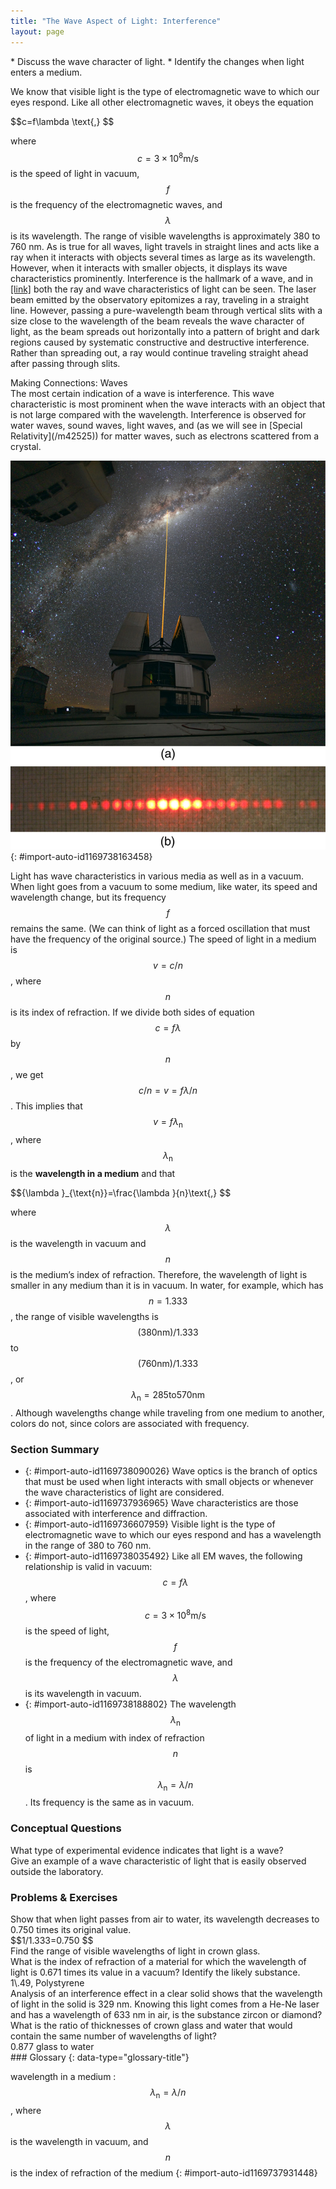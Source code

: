 ```yaml
---
title: "The Wave Aspect of Light: Interference"
layout: page
---
```



<div data-type="abstract" markdown="1">
* Discuss the wave character of light.
* Identify the changes when light enters a medium.

</div>

We know that visible light is the type of electromagnetic wave to which our eyes respond. Like all other electromagnetic waves, it obeys the equation

<div data-type="equation" id="eip-319">
 $$c=f\lambda \text{,} $$
</div>

where  $$c=3 \times 10^{8}  \text{m/s} $$
 is the speed of light in vacuum,  $$f $$
 is the frequency of the electromagnetic waves, and  $$\lambda  $$
 is its wavelength. The range of visible wavelengths is approximately 380 to 760 nm. As is true for all waves, light travels in straight lines and acts like a ray when it interacts with objects several times as large as its wavelength. However, when it interacts with smaller objects, it displays its wave characteristics prominently. Interference is the hallmark of a wave, and in [\[link\]](#import-auto-id1169738163458) both the ray and wave characteristics of light can be seen. The laser beam emitted by the observatory epitomizes a ray, traveling in a straight line. However, passing a pure-wavelength beam through vertical slits with a size close to the wavelength of the beam reveals the wave character of light, as the beam spreads out horizontally into a pattern of bright and dark regions caused by systematic constructive and destructive interference. Rather than spreading out, a ray would continue traveling straight ahead after passing through slits.

<div data-type="note" data-has-label="true" data-label="" markdown="1">
<div data-type="title">
Making Connections: Waves
</div>
The most certain indication of a wave is interference. This wave characteristic is most prominent when the wave interacts with an object that is not large compared with the wavelength. Interference is observed for water waves, sound waves, light waves, and (as we will see in [Special Relativity](/m42525)) for matter waves, such as electrons scattered from a crystal.

</div>

 ![Part a of the figure shows a thin bright orange laser beam emitted from an observatory traveling in a straight line up into a starry sky. Part b of the figure shows a horizontal pattern of orange red spots produced when a laser beam has passed through a grid of slits. The central spot is the brightest and the spots get dimmer as you move away from the center..](../resources/Figure_28_01_01a.jpg "(a) The laser beam emitted by an observatory acts like a ray, traveling in a straight line. This laser beam is from the Paranal Observatory of the European Southern Observatory. (credit: Yuri Beletsky, European Southern Observatory) (b) A laser beam passing through a grid of vertical slits produces an interference pattern&#x2014;characteristic of a wave. (credit: Shim'on and Slava Rybka, Wikimedia Commons)"){: #import-auto-id1169738163458}

Light has wave characteristics in various media as well as in a vacuum. When light goes from a vacuum to some medium, like water, its speed and wavelength change, but its frequency  $$f $$
 remains the same. (We can think of light as a forced oscillation that must have the frequency of the original source.) The speed of light in a medium is  $$v=c/n $$
, where  $$n $$
 is its index of refraction. If we divide both sides of equation  $$c=f\lambda  $$
 by  $$n $$
, we get  $$c/n=v=f\lambda /n $$
. This implies that  $$v=f{\lambda }_{\text{n}} $$
, where  $${\lambda }_{\text{n}} $$
 is the **wavelength in a medium** and that

<div data-type="equation" id="eip-272">
 $${\lambda }_{\text{n}}=\frac{\lambda }{n}\text{,} $$
</div>

where  $$\lambda  $$
 is the wavelength in vacuum and  $$n $$
 is the medium’s index of refraction. Therefore, the wavelength of light is smaller in any medium than it is in vacuum. In water, for example, which has  $$n=1.333 $$
, the range of visible wavelengths is  $$\left(380 \text{nm}\right)\text{/1}\text{.}333 $$
 to  $$\left(760 \text{nm}\right)\text{/1}\text{.}333 $$
, or  $${\lambda }_{\text{n}}=285 \text{to} 570 \text{nm} $$
. Although wavelengths change while traveling from one medium to another, colors do not, since colors are associated with frequency.

### Section Summary

* {: #import-auto-id1169738090026} Wave optics is the branch of optics that must be used when light interacts with small objects or whenever the wave characteristics of light are considered.
* {: #import-auto-id1169737936965} Wave characteristics are those associated with interference and diffraction.
* {: #import-auto-id1169736607959} Visible light is the type of electromagnetic wave to which our eyes respond and has a wavelength in the range of 380 to 760 nm.
* {: #import-auto-id1169738035492} Like all EM waves, the following relationship is valid in vacuum:
   $$c=f\lambda  $$
    , where
   $$c=3 \times 10^{8}  \text{m/s} $$ is the speed of light,
   $$f $$ is the frequency of the electromagnetic wave, and
   $$\lambda  $$ is its wavelength in vacuum.
* {: #import-auto-id1169738188802} The wavelength
   $${\lambda }_{\text{n}} $$ of light in a medium with index of refraction
   $$n $$ is
   $${\lambda }_{\text{n}}=\lambda /n $$
    . Its frequency is the same as in vacuum.

### Conceptual Questions

<div data-type="exercise" data-element-type="conceptual-questions">
<div data-type="problem" markdown="1">
What type of experimental evidence indicates that light is a wave?

</div>
</div>

<div data-type="exercise" data-element-type="conceptual-questions">
<div data-type="problem" markdown="1">
Give an example of a wave characteristic of light that is easily observed outside the laboratory.

</div>
</div>

### Problems &amp; Exercises

<div data-type="exercise" data-element-type="problems-exercises">
<div data-type="problem" markdown="1">
Show that when light passes from air to water, its wavelength decreases to 0.750 times its original value.

</div>
<div data-type="solution" markdown="1">
 $$1/1.333=0.750 $$
</div>
</div>

<div data-type="exercise" data-element-type="problems-exercises">
<div data-type="problem" markdown="1">
Find the range of visible wavelengths of light in crown glass.

</div>
</div>

<div data-type="exercise" data-element-type="problems-exercises">
<div data-type="problem" markdown="1">
What is the index of refraction of a material for which the wavelength of light is 0.671 times its value in a vacuum? Identify the likely substance.

</div>
<div data-type="solution" markdown="1">
1\.49, Polystyrene

</div>
</div>

<div data-type="exercise" data-element-type="problems-exercises">
<div data-type="problem" markdown="1">
Analysis of an interference effect in a clear solid shows that the wavelength of light in the solid is 329 nm. Knowing this light comes from a He-Ne laser and has a wavelength of 633 nm in air, is the substance zircon or diamond?

</div>
</div>

<div data-type="exercise" data-element-type="problems-exercises">
<div data-type="problem" markdown="1">
What is the ratio of thicknesses of crown glass and water that would contain the same number of wavelengths of light?

</div>
<div data-type="solution" markdown="1">
0.877 glass to water

</div>
</div>

<div data-type="glossary" markdown="1">
### Glossary
{: data-type="glossary-title"}

wavelength in a medium
:  $${\lambda }_{\text{n}}=\lambda /n $$
    , where
   $$\lambda  $$ is the wavelength in vacuum, and
   $$n $$ is the index of refraction of the medium
{: #import-auto-id1169737931448}

</div>
